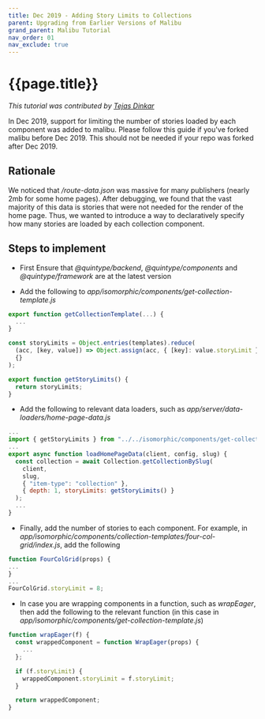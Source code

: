 ```yaml
---
title: Dec 2019 - Adding Story Limits to Collections
parent: Upgrading from Earlier Versions of Malibu
grand_parent: Malibu Tutorial
nav_order: 01
nav_exclude: true
---
```


# {{page.title}}

*This tutorial was contributed by [Tejas Dinkar](https://twitter.com/tdinkar)*

In Dec 2019, support for limiting the number of stories loaded by each component was added to malibu. Please follow this guide if you've forked malibu before Dec 2019. This should not be needed if your repo was forked after Dec 2019.

## Rationale

We noticed that */route-data.json* was massive for many publishers (nearly 2mb for some home pages). After debugging, we found that the vast majority of this data is stories that were not needed for the render of the home page. Thus, we wanted to introduce a way to declaratively specify how many stories are loaded by each collection component.

## Steps to implement

* First Ensure that *@quintype/backend*, *@quintype/components* and *@quintype/framework* are at the latest version

* Add the following to *app/isomorphic/components/get-collection-template.js*

```javascript
export function getCollectionTemplate(...) {
  ...
}

const storyLimits = Object.entries(templates).reduce(
  (acc, [key, value]) => Object.assign(acc, { [key]: value.storyLimit }),
  {}
);

export function getStoryLimits() {
  return storyLimits;
}
```

* Add the following to relevant data loaders, such as *app/server/data-loaders/home-page-data.js*

```javascript
...
import { getStoryLimits } from "../../isomorphic/components/get-collection-template";
...
export async function loadHomePageData(client, config, slug) {
  const collection = await Collection.getCollectionBySlug(
    client,
    slug,
    { "item-type": "collection" },
    { depth: 1, storyLimits: getStoryLimits() }
  );
  ...
}
```

* Finally, add the number of stories to each component. For example, in *app/isomorphic/components/collection-templates/four-col-grid/index.js*, add the following

```javascript
function FourColGrid(props) {
...
}
...
FourColGrid.storyLimit = 8;
```

* In case you are wrapping components in a function, such as *wrapEager*, then add the following to the relevant function (in this case in *app/isomorphic/components/get-collection-template.js*)

```javascript
function wrapEager(f) {
  const wrappedComponent = function WrapEager(props) {
    ...
  };

  if (f.storyLimit) {
    wrappedComponent.storyLimit = f.storyLimit;
  }

  return wrappedComponent;
}
```
